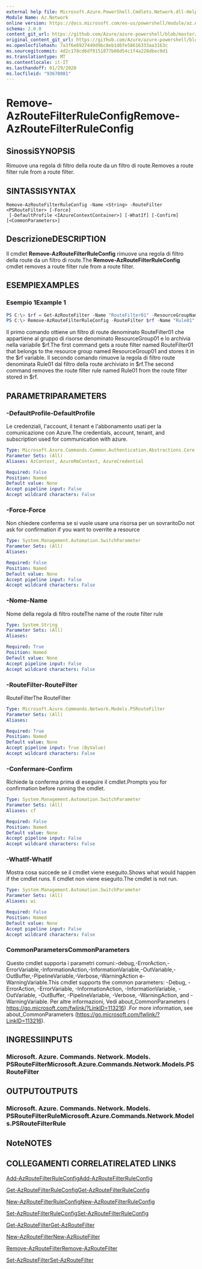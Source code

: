 ```yaml
---
external help file: Microsoft.Azure.PowerShell.Cmdlets.Network.dll-Help.xml
Module Name: Az.Network
online version: https://docs.microsoft.com/en-us/powershell/module/az.network/remove-azroutefilterruleconfig
schema: 2.0.0
content_git_url: https://github.com/Azure/azure-powershell/blob/master/src/Network/Network/help/Remove-AzRouteFilterRuleConfig.md
original_content_git_url: https://github.com/Azure/azure-powershell/blob/master/src/Network/Network/help/Remove-AzRouteFilterRuleConfig.md
ms.openlocfilehash: 7a3f6e6927449d9bc8eb1d6fe58616333aa3163c
ms.sourcegitcommit: 4d2c178cd6df9151877b08d54c1f4a228dbec9d1
ms.translationtype: MT
ms.contentlocale: it-IT
ms.lasthandoff: 01/29/2020
ms.locfileid: "93678081"
---
```

# <span data-ttu-id="b49f1-101">Remove-AzRouteFilterRuleConfig</span><span class="sxs-lookup"><span data-stu-id="b49f1-101">Remove-AzRouteFilterRuleConfig</span></span>

## <span data-ttu-id="b49f1-102">Sinossi</span><span class="sxs-lookup"><span data-stu-id="b49f1-102">SYNOPSIS</span></span>
<span data-ttu-id="b49f1-103">Rimuove una regola di filtro della route da un filtro di route.</span><span class="sxs-lookup"><span data-stu-id="b49f1-103">Removes a route filter rule from a route filter.</span></span>

## <span data-ttu-id="b49f1-104">SINTASSI</span><span class="sxs-lookup"><span data-stu-id="b49f1-104">SYNTAX</span></span>

```
Remove-AzRouteFilterRuleConfig -Name <String> -RouteFilter <PSRouteFilter> [-Force]
 [-DefaultProfile <IAzureContextContainer>] [-WhatIf] [-Confirm] [<CommonParameters>]
```

## <span data-ttu-id="b49f1-105">Descrizione</span><span class="sxs-lookup"><span data-stu-id="b49f1-105">DESCRIPTION</span></span>
<span data-ttu-id="b49f1-106">Il cmdlet **Remove-AzRouteFilterRuleConfig** rimuove una regola di filtro della route da un filtro di route.</span><span class="sxs-lookup"><span data-stu-id="b49f1-106">The **Remove-AzRouteFilterRuleConfig** cmdlet removes a route filter rule from a route filter.</span></span>

## <span data-ttu-id="b49f1-107">ESEMPI</span><span class="sxs-lookup"><span data-stu-id="b49f1-107">EXAMPLES</span></span>

### <span data-ttu-id="b49f1-108">Esempio 1</span><span class="sxs-lookup"><span data-stu-id="b49f1-108">Example 1</span></span>
```powershell
PS C:\> $rf = Get-AzRouteFilter -Name "RouteFilter01" -ResourceGroupName "ResourceGroup01"
PS C:\> Remove-AzRouteFilterRuleConfig -RouteFilter $rf -Name "Rule01"
```

<span data-ttu-id="b49f1-109">Il primo comando ottiene un filtro di route denominato RouteFilter01 che appartiene al gruppo di risorse denominato ResourceGroup01 e lo archivia nella variabile $rf.</span><span class="sxs-lookup"><span data-stu-id="b49f1-109">The first command gets a route filter named RouteFilter01 that belongs to the resource group named ResourceGroup01 and stores it in the $rf variable.</span></span>
<span data-ttu-id="b49f1-110">Il secondo comando rimuove la regola di filtro route denominata Rule01 dal filtro della route archiviato in $rf.</span><span class="sxs-lookup"><span data-stu-id="b49f1-110">The second command removes the route filter rule named Rule01 from the route filter stored in $rf.</span></span>

## <span data-ttu-id="b49f1-111">PARAMETRI</span><span class="sxs-lookup"><span data-stu-id="b49f1-111">PARAMETERS</span></span>

### <span data-ttu-id="b49f1-112">-DefaultProfile</span><span class="sxs-lookup"><span data-stu-id="b49f1-112">-DefaultProfile</span></span>
<span data-ttu-id="b49f1-113">Le credenziali, l'account, il tenant e l'abbonamento usati per la comunicazione con Azure.</span><span class="sxs-lookup"><span data-stu-id="b49f1-113">The credentials, account, tenant, and subscription used for communication with azure.</span></span>

```yaml
Type: Microsoft.Azure.Commands.Common.Authentication.Abstractions.Core.IAzureContextContainer
Parameter Sets: (All)
Aliases: AzContext, AzureRmContext, AzureCredential

Required: False
Position: Named
Default value: None
Accept pipeline input: False
Accept wildcard characters: False
```

### <span data-ttu-id="b49f1-114">-Force</span><span class="sxs-lookup"><span data-stu-id="b49f1-114">-Force</span></span>
<span data-ttu-id="b49f1-115">Non chiedere conferma se si vuole usare una risorsa per un sovrarito</span><span class="sxs-lookup"><span data-stu-id="b49f1-115">Do not ask for confirmation if you want to overrite a resource</span></span>

```yaml
Type: System.Management.Automation.SwitchParameter
Parameter Sets: (All)
Aliases:

Required: False
Position: Named
Default value: None
Accept pipeline input: False
Accept wildcard characters: False
```

### <span data-ttu-id="b49f1-116">-Nome</span><span class="sxs-lookup"><span data-stu-id="b49f1-116">-Name</span></span>
<span data-ttu-id="b49f1-117">Nome della regola di filtro route</span><span class="sxs-lookup"><span data-stu-id="b49f1-117">The name of the route filter rule</span></span>

```yaml
Type: System.String
Parameter Sets: (All)
Aliases:

Required: True
Position: Named
Default value: None
Accept pipeline input: False
Accept wildcard characters: False
```

### <span data-ttu-id="b49f1-118">-RouteFilter</span><span class="sxs-lookup"><span data-stu-id="b49f1-118">-RouteFilter</span></span>
<span data-ttu-id="b49f1-119">RouteFilter</span><span class="sxs-lookup"><span data-stu-id="b49f1-119">The RouteFilter</span></span>

```yaml
Type: Microsoft.Azure.Commands.Network.Models.PSRouteFilter
Parameter Sets: (All)
Aliases:

Required: True
Position: Named
Default value: None
Accept pipeline input: True (ByValue)
Accept wildcard characters: False
```

### <span data-ttu-id="b49f1-120">-Confermare</span><span class="sxs-lookup"><span data-stu-id="b49f1-120">-Confirm</span></span>
<span data-ttu-id="b49f1-121">Richiede la conferma prima di eseguire il cmdlet.</span><span class="sxs-lookup"><span data-stu-id="b49f1-121">Prompts you for confirmation before running the cmdlet.</span></span>

```yaml
Type: System.Management.Automation.SwitchParameter
Parameter Sets: (All)
Aliases: cf

Required: False
Position: Named
Default value: None
Accept pipeline input: False
Accept wildcard characters: False
```

### <span data-ttu-id="b49f1-122">-WhatIf</span><span class="sxs-lookup"><span data-stu-id="b49f1-122">-WhatIf</span></span>
<span data-ttu-id="b49f1-123">Mostra cosa succede se il cmdlet viene eseguito.</span><span class="sxs-lookup"><span data-stu-id="b49f1-123">Shows what would happen if the cmdlet runs.</span></span> <span data-ttu-id="b49f1-124">Il cmdlet non viene eseguito.</span><span class="sxs-lookup"><span data-stu-id="b49f1-124">The cmdlet is not run.</span></span>

```yaml
Type: System.Management.Automation.SwitchParameter
Parameter Sets: (All)
Aliases: wi

Required: False
Position: Named
Default value: None
Accept pipeline input: False
Accept wildcard characters: False
```

### <span data-ttu-id="b49f1-125">CommonParameters</span><span class="sxs-lookup"><span data-stu-id="b49f1-125">CommonParameters</span></span>
<span data-ttu-id="b49f1-126">Questo cmdlet supporta i parametri comuni:-debug,-ErrorAction,-ErrorVariable,-InformationAction,-InformationVariable,-OutVariable,-OutBuffer,-PipelineVariable,-Verbose,-WarningAction e-WarningVariable.</span><span class="sxs-lookup"><span data-stu-id="b49f1-126">This cmdlet supports the common parameters: -Debug, -ErrorAction, -ErrorVariable, -InformationAction, -InformationVariable, -OutVariable, -OutBuffer, -PipelineVariable, -Verbose, -WarningAction, and -WarningVariable.</span></span> <span data-ttu-id="b49f1-127">Per altre informazioni, Vedi about_CommonParameters ( https://go.microsoft.com/fwlink/?LinkID=113216) .</span><span class="sxs-lookup"><span data-stu-id="b49f1-127">For more information, see about_CommonParameters (https://go.microsoft.com/fwlink/?LinkID=113216).</span></span>

## <span data-ttu-id="b49f1-128">INGRESSI</span><span class="sxs-lookup"><span data-stu-id="b49f1-128">INPUTS</span></span>

### <span data-ttu-id="b49f1-129">Microsoft. Azure. Commands. Network. Models. PSRouteFilter</span><span class="sxs-lookup"><span data-stu-id="b49f1-129">Microsoft.Azure.Commands.Network.Models.PSRouteFilter</span></span>

## <span data-ttu-id="b49f1-130">OUTPUT</span><span class="sxs-lookup"><span data-stu-id="b49f1-130">OUTPUTS</span></span>

### <span data-ttu-id="b49f1-131">Microsoft. Azure. Commands. Network. Models. PSRouteFilterRule</span><span class="sxs-lookup"><span data-stu-id="b49f1-131">Microsoft.Azure.Commands.Network.Models.PSRouteFilterRule</span></span>

## <span data-ttu-id="b49f1-132">Note</span><span class="sxs-lookup"><span data-stu-id="b49f1-132">NOTES</span></span>

## <span data-ttu-id="b49f1-133">COLLEGAMENTI CORRELATI</span><span class="sxs-lookup"><span data-stu-id="b49f1-133">RELATED LINKS</span></span>

[<span data-ttu-id="b49f1-134">Add-AzRouteFilterRuleConfig</span><span class="sxs-lookup"><span data-stu-id="b49f1-134">Add-AzRouteFilterRuleConfig</span></span>](./Add-AzRouteFilterRuleConfig.md)

[<span data-ttu-id="b49f1-135">Get-AzRouteFilterRuleConfig</span><span class="sxs-lookup"><span data-stu-id="b49f1-135">Get-AzRouteFilterRuleConfig</span></span>](./Get-AzRouteFilterRuleConfig.md)

[<span data-ttu-id="b49f1-136">New-AzRouteFilterRuleConfig</span><span class="sxs-lookup"><span data-stu-id="b49f1-136">New-AzRouteFilterRuleConfig</span></span>](./New-AzRouteFilterRuleConfig.md)

[<span data-ttu-id="b49f1-137">Set-AzRouteFilterRuleConfig</span><span class="sxs-lookup"><span data-stu-id="b49f1-137">Set-AzRouteFilterRuleConfig</span></span>](./Set-AzRouteFilterRuleConfig.md)

[<span data-ttu-id="b49f1-138">Get-AzRouteFilter</span><span class="sxs-lookup"><span data-stu-id="b49f1-138">Get-AzRouteFilter</span></span>](./Get-AzRouteFilter.md)

[<span data-ttu-id="b49f1-139">New-AzRouteFilter</span><span class="sxs-lookup"><span data-stu-id="b49f1-139">New-AzRouteFilter</span></span>](./New-AzRouteFilter.md)

[<span data-ttu-id="b49f1-140">Remove-AzRouteFilter</span><span class="sxs-lookup"><span data-stu-id="b49f1-140">Remove-AzRouteFilter</span></span>](./Remove-AzRouteFilter.md)

[<span data-ttu-id="b49f1-141">Set-AzRouteFilter</span><span class="sxs-lookup"><span data-stu-id="b49f1-141">Set-AzRouteFilter</span></span>](./Set-AzRouteFilter.md)
